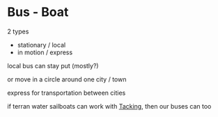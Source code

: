 
# Bus - Boat

2 types
 - stationary / local
 - in motion / express

local bus can stay put (mostly?)

or move in a circle around one city / town

express for transportation between cities

if terran water sailboats can work with [Tacking](https://en.wikipedia.org/wiki/Tacking_(sailing)), then our buses can too

